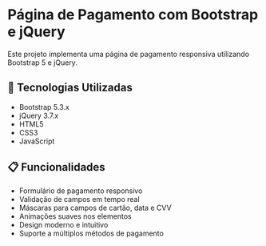 # Página de Pagamento com Bootstrap e jQuery

Este projeto implementa uma página de pagamento responsiva utilizando Bootstrap 5 e jQuery.

## 🚀 Tecnologias Utilizadas

- Bootstrap 5.3.x
- jQuery 3.7.x
- HTML5
- CSS3
- JavaScript

## 📋 Funcionalidades

- Formulário de pagamento responsivo
- Validação de campos em tempo real
- Máscaras para campos de cartão, data e CVV
- Animações suaves nos elementos
- Design moderno e intuitivo
- Suporte a múltiplos métodos de pagamento

